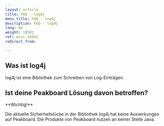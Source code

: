 ```yaml
---
layout: article
title: FAQ - log4j
menu_title: FAQ - log4j
description: FAQ - log4j
lang: de
weight: 10501
ref: misc-10501
redirect_from:

---
```


## Was ist log4j 

log4j ist eine Bibliothek zum Schreiben von Log-Einträgen.

 

## Ist deine Peakboard Lösung davon betroffen?

<div class="box-warning" markdown="1"> **Wichtig!**

Die aktuelle Sicherheitslücke in der Bibliothek log4j hat keine Auswirkungen auf Peakboard. Die Produkte von Peakboard nutzen an keiner Stelle Java.
</div>